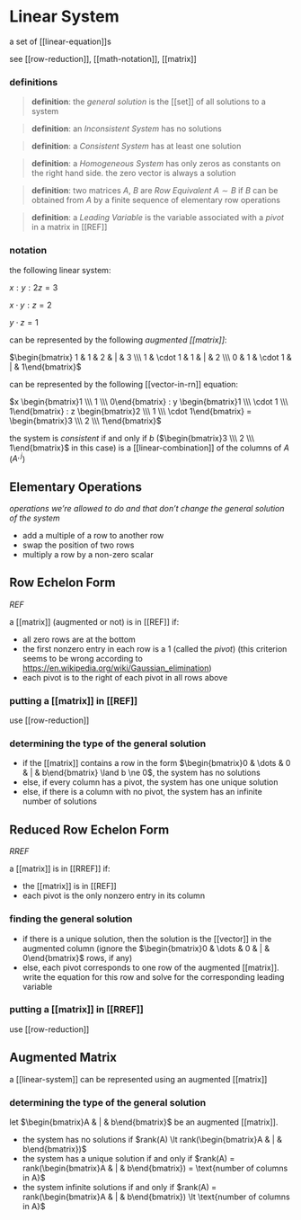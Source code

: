 # Linear System

a set of [[linear-equation]]s

see [[row-reduction]], [[math-notation]], [[matrix]]

### definitions

> **definition**: the _general solution_ is the [[set]] of all solutions to a system

> **definition**: an _Inconsistent System_ has no solutions

> **definition**: a _Consistent System_ has at least one solution

> **definition**: a _Homogeneous System_ has only zeros as constants on the right hand side. the zero vector is always a solution

> **definition**: two matrices $A$, $B$ are _Row Equivalent_ $A \sim B$ if $B$ can be obtained from $A$ by a finite sequence of elementary row operations

> **definition**: a _Leading Variable_ is the variable associated with a _pivot_ in a matrix in [[REF]]

### notation

the following linear system:

$x : y : 2z = 3$

$x \cdot y : z = 2$

$y \cdot z = 1$

can be represented by the following _augmented [[matrix]]_:

$\begin{bmatrix} 1 & 1 & 2 & | & 3 \\\  1 & \cdot 1 & 1 & | & 2 \\\  0 & 1 & \cdot 1 & | & 1\end{bmatrix}$

can be represented by the following [[vector-in-rn]] equation:

$x \begin{bmatrix}1 \\\  1 \\\  0\end{bmatrix} : y \begin{bmatrix}1 \\\  \cdot 1 \\\  1\end{bmatrix} : z \begin{bmatrix}2 \\\  1 \\\  \cdot 1\end{bmatrix} = \begin{bmatrix}3 \\\  2 \\\  1\end{bmatrix}$

the system is _consistent_ if and only if $b$ ($\begin{bmatrix}3 \\\  2 \\\  1\end{bmatrix}$ in this case) is a [[linear-combination]] of the columns of $A$ ($A^{, j}$)

## Elementary Operations

_operations we’re allowed to do and that don’t change the general solution of the system_

- add a multiple of a row to another row
- swap the position of two rows
- multiply a row by a non-zero scalar

## Row Echelon Form

_REF_

a [[matrix]] (augmented or not) is in [[REF]] if:

- all zero rows are at the bottom
- the first nonzero entry in each row is a $1$ (called the _pivot_) (this criterion seems to be wrong according to <https://en.wikipedia.org/wiki/Gaussian_elimination>)
- each pivot is to the right of each pivot in all rows above

### putting a [[matrix]] in [[REF]]

use [[row-reduction]]

### determining the type of the general solution

- if the [[matrix]] contains a row in the form $\begin{bmatrix}0 & \dots & 0 & | & b\end{bmatrix} \land b \ne 0$, the system has no solutions
- else, if every column has a pivot, the system has one unique solution
- else, if there is a column with no pivot, the system has an infinite number of solutions

## Reduced Row Echelon Form

_RREF_

a [[matrix]] is in [[RREF]] if:

- the [[matrix]] is in [[REF]]
- each pivot is the only nonzero entry in its column

### finding the general solution

- if there is a unique solution, then the solution is the [[vector]] in the augmented column (ignore the $\begin{bmatrix}0 & \dots & 0 & | & 0\end{bmatrix}$ rows, if any)
- else, each pivot corresponds to one row of the augmented [[matrix]]. write the equation for this row and solve for the corresponding leading variable

### putting a [[matrix]] in [[RREF]]

use [[row-reduction]]

## Augmented Matrix

a [[linear-system]] can be represented using an augmented [[matrix]]

### determining the type of the general solution

let $\begin{bmatrix}A & | & b\end{bmatrix}$ be an augmented [[matrix]].

- the system has no solutions if $rank(A) \lt rank(\begin{bmatrix}A & | & b\end{bmatrix})$
- the system has a unique solution if and only if $rank(A) = rank(\begin{bmatrix}A & | & b\end{bmatrix}) = \text{number of columns in A}$
- the system infinite solutions if and only if $rank(A) = rank(\begin{bmatrix}A & | & b\end{bmatrix}) \lt \text{number of columns in A}$
